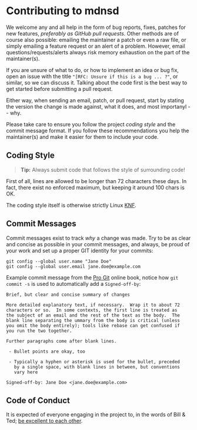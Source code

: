 Contributing to mdnsd
=====================

We welcome any and all help in the form of bug reports, fixes, patches
for new features, *preferably as GitHub pull requests*.  Other methods
are of course also possible: emailing the maintainer a patch or even a
raw file, or simply emailing a feature request or an alert of a problem.
However, email questions/requests/alerts always risk memory exhaustion
on the part of the maintainer(s).

If you are unsure of what to do, or how to implement an idea or bug fix,
open an issue with the title `"[RFC: Unsure if this is a bug ... ?"`,
or similar, so we can discuss it.  Talking about the code first is the best
way to get started before submitting a pull request.

Either way, when sending an email, patch, or pull request, start by
stating the version the change is made against, what it does, and most
importanyl -- why.

Please take care to ensure you follow the project *coding style* and the
commit message format.  If you follow these recommendations you help the
maintainer(s) and make it easier for them to include your code.


Coding Style
------------

> **Tip:** Always submit code that follows the style of surrounding code!

First of all, lines are allowed to be longer than 72 characters these
days.  In fact, there exist no enforced maximum, but keeping it around
100 chars is OK.

The coding style itself is otherwise strictly Linux [KNF][].


Commit Messages
---------------

Commit messages exist to track *why* a change was made.  Try to be as
clear and concise as possible in your commit messages, and always, be
proud of your work and set up a proper GIT identity for your commits:

    git config --global user.name "Jane Doe"
    git config --global user.email jane.doe@example.com

Example commit message from the [Pro Git][gitbook] online book, notice
how `git commit -s` is used to automatically add a `Signed-off-by`:

    Brief, but clear and concise summary of changes
    
    More detailed explanatory text, if necessary.  Wrap it to about 72
    characters or so.  In some contexts, the first line is treated as
    the subject of an email and the rest of the text as the body.  The
    blank line separating the ummary from the body is critical (unless
    you omit the body entirely); tools like rebase can get confused if
    you run the two together.
    
    Further paragraphs come after blank lines.
    
     - Bullet points are okay, too
    
     - Typically a hyphen or asterisk is used for the bullet, preceded
       by a single space, with blank lines in between, but conventions
       vary here
    
    Signed-off-by: Jane Doe <jane.doe@example.com>


Code of Conduct
---------------

It is expected of everyone engaging in the project to, in the words of
Bill & Ted; [be excellent to each other][conduct].


[KNF]:      https://en.wikipedia.org/wiki/Kernel_Normal_Form
[gitbook]:  https://git-scm.com/book/ch5-2.html
[conduct]:  https://github.com/troglobit/mdnsd/blob/master/.github/CODE-OF-CONDUCT.md

